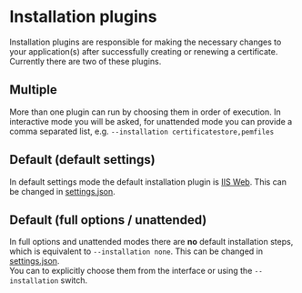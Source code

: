 ---
---
# Installation plugins
Installation plugins are responsible for making the necessary changes to your 
application(s) after successfully creating or renewing a certificate. Currently 
there are two of these plugins.

## Multiple
More than one plugin can run by choosing them in order of execution. In interactive 
mode you will be asked, for unattended mode you can provide a comma separated list, 
e.g. `--installation certificatestore,pemfiles`

## Default (default settings)
In default settings mode the default installation plugin is [IIS Web](/reference/plugins/installation/iisweb). 
This can be changed in [settings.json](/reference/settings).  

## Default (full options / unattended)
In full options and unattended modes there are **no** default installation steps,
which is equivalent to `--installation none`. This can be changed in [settings.json](/reference/settings).  
You can to explicitly choose them from the interface or using the `--installation` switch. 